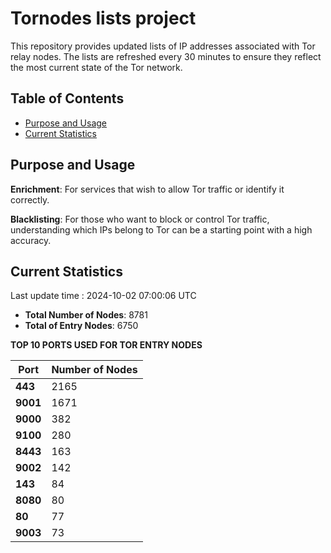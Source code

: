 # Tornodes lists project

This repository provides updated lists of IP addresses associated with Tor relay nodes. The lists are refreshed every 30 minutes to ensure they reflect the most current state of the Tor network.

## Table of Contents

- [Purpose and Usage](#purpose-and-usage)
- [Current Statistics](#current-statistics)


## Purpose and Usage

**Enrichment**: For services that wish to allow Tor traffic or identify it correctly.

**Blacklisting**: For those who want to block or control Tor traffic, understanding which IPs belong to Tor can be a starting point with a high accuracy.

## Current Statistics

Last update time : 2024-10-02 07:00:06 UTC

- **Total Number of Nodes**: 8781
- **Total of Entry Nodes**: 6750

**TOP 10 PORTS USED FOR TOR ENTRY NODES**

| **Port** | **Number of Nodes** |
|------|-----------------|
| **443**   | 2165  |
| **9001**   | 1671  |
| **9000**   | 382  |
| **9100**   | 280  |
| **8443**   | 163  |
| **9002**   | 142  |
| **143**   | 84  |
| **8080**   | 80  |
| **80**   | 77  |
| **9003**   | 73  |

